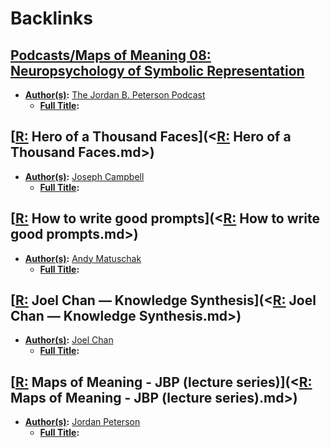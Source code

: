 
# Backlinks
## [Podcasts/Maps of Meaning 08: Neuropsychology of Symbolic Representation](<Podcasts/Maps of Meaning 08: Neuropsychology of Symbolic Representation.md>)
- **[Author(s)](<Author(s).md>):** [The Jordan B. Peterson Podcast](<The Jordan B. Peterson Podcast.md>)
    - **[Full Title](<Full Title.md>):**

## [[R:](<[R:.md>) Hero of a Thousand Faces](<[R:](<R:.md>) Hero of a Thousand Faces.md>)
- **[Author(s)](<Author(s).md>):** [Joseph Campbell](<Joseph Campbell.md>)
    - **[Full Title](<Full Title.md>):**

## [[R:](<[R:.md>) How to write good prompts](<[R:](<R:.md>) How to write good prompts.md>)
- **[Author(s)](<Author(s).md>):** [Andy Matuschak](<Andy Matuschak.md>)
    - **[Full Title](<Full Title.md>):**

## [[R:](<[R:.md>) Joel Chan — Knowledge Synthesis](<[R:](<R:.md>) Joel Chan — Knowledge Synthesis.md>)
- **[Author(s)](<Author(s).md>):** [Joel Chan](<Joel Chan.md>)
    - **[Full Title](<Full Title.md>):**

## [[R:](<[R:.md>) Maps of Meaning - JBP (lecture series)](<[R:](<R:.md>) Maps of Meaning - JBP (lecture series).md>)
- **[Author(s)](<Author(s).md>):** [Jordan Peterson](<Jordan Peterson.md>)
    - **[Full Title](<Full Title.md>):**

